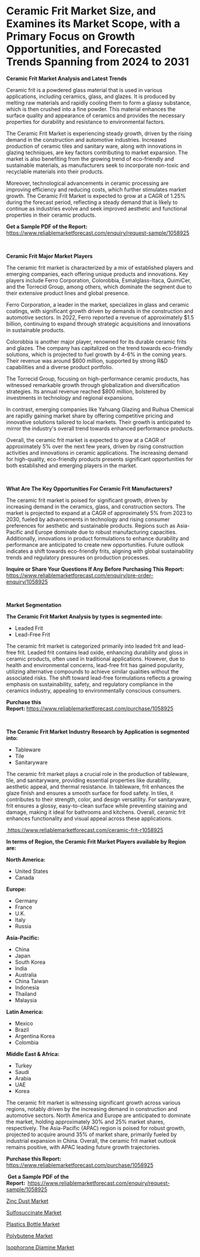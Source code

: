<p><h1>Ceramic Frit Market Size, and Examines its Market Scope, with a Primary Focus on Growth Opportunities, and Forecasted Trends Spanning from 2024 to 2031</h1></p><p><strong>Ceramic Frit Market Analysis and Latest Trends</strong></p>
<p><p>Ceramic frit is a powdered glass material that is used in various applications, including ceramics, glass, and glazes. It is produced by melting raw materials and rapidly cooling them to form a glassy substance, which is then crushed into a fine powder. This material enhances the surface quality and appearance of ceramics and provides the necessary properties for durability and resistance to environmental factors.</p><p>The Ceramic Frit Market is experiencing steady growth, driven by the rising demand in the construction and automotive industries. Increased production of ceramic tiles and sanitary ware, along with innovations in glazing techniques, are key factors contributing to market expansion. The market is also benefiting from the growing trend of eco-friendly and sustainable materials, as manufacturers seek to incorporate non-toxic and recyclable materials into their products.</p><p>Moreover, technological advancements in ceramic processing are improving efficiency and reducing costs, which further stimulates market growth. The Ceramic Frit Market is expected to grow at a CAGR of 1.25% during the forecast period, reflecting a steady demand that is likely to continue as industries evolve and seek improved aesthetic and functional properties in their ceramic products.</p></p>
<p><strong>Get a Sample PDF of the Report:&nbsp;</strong> <a href="https://www.reliablemarketforecast.com/enquiry/request-sample/1058925?utm_campaign=1108&utm_medium=2&utm_source=Github&utm_content=ia&utm_term=05112024&utm_id=ceramic-frit">https://www.reliablemarketforecast.com/enquiry/request-sample/1058925</a></p>
<p>&nbsp;</p>
<p><strong>Ceramic Frit Major Market Players</strong></p>
<p><p>The ceramic frit market is characterized by a mix of established players and emerging companies, each offering unique products and innovations. Key players include Ferro Corporation, Colorobbia, Esmalglass-Itaca, QuimiCer, and the Torrecid Group, among others, which dominate the segment due to their extensive product lines and global presence.</p><p>Ferro Corporation, a leader in the market, specializes in glass and ceramic coatings, with significant growth driven by demands in the construction and automotive sectors. In 2022, Ferro reported a revenue of approximately $1.5 billion, continuing to expand through strategic acquisitions and innovations in sustainable products.</p><p>Colorobbia is another major player, renowned for its durable ceramic frits and glazes. The company has capitalized on the trend towards eco-friendly solutions, which is projected to fuel growth by 4-6% in the coming years. Their revenue was around $600 million, supported by strong R&D capabilities and a diverse product portfolio.</p><p>The Torrecid Group, focusing on high-performance ceramic products, has witnessed remarkable growth through globalization and diversification strategies. Its annual revenue reached $800 million, bolstered by investments in technology and regional expansions.</p><p>In contrast, emerging companies like Yahuang Glazing and Ruihua Chemical are rapidly gaining market share by offering competitive pricing and innovative solutions tailored to local markets. Their growth is anticipated to mirror the industry's overall trend towards enhanced performance products.</p><p>Overall, the ceramic frit market is expected to grow at a CAGR of approximately 5% over the next few years, driven by rising construction activities and innovations in ceramic applications. The increasing demand for high-quality, eco-friendly products presents significant opportunities for both established and emerging players in the market.</p></p>
<p>&nbsp;</p>
<p><strong>What Are The Key Opportunities For Ceramic Frit Manufacturers?</strong></p>
<p><p>The ceramic frit market is poised for significant growth, driven by increasing demand in the ceramics, glass, and construction sectors. The market is projected to expand at a CAGR of approximately 5% from 2023 to 2030, fueled by advancements in technology and rising consumer preferences for aesthetic and sustainable products. Regions such as Asia-Pacific and Europe dominate due to robust manufacturing capacities. Additionally, innovations in product formulations to enhance durability and performance are anticipated to create new opportunities. Future outlook indicates a shift towards eco-friendly frits, aligning with global sustainability trends and regulatory pressures on production processes.</p></p>
<p><strong>Inquire or Share Your Questions If Any Before Purchasing This Report:</strong> <a href="https://www.reliablemarketforecast.com/enquiry/pre-order-enquiry/1058925?utm_campaign=1108&utm_medium=2&utm_source=Github&utm_content=ia&utm_term=05112024&utm_id=ceramic-frit">https://www.reliablemarketforecast.com/enquiry/pre-order-enquiry/1058925</a></p>
<p>&nbsp;</p>
<p><strong>Market Segmentation</strong></p>
<p><strong>The Ceramic Frit Market Analysis by types is segmented into:</strong></p>
<p><ul><li>Leaded Frit</li><li>Lead-Free Frit</li></ul></p>
<p><p>The ceramic frit market is categorized primarily into leaded frit and lead-free frit. Leaded frit contains lead oxide, enhancing durability and gloss in ceramic products, often used in traditional applications. However, due to health and environmental concerns, lead-free frit has gained popularity, utilizing alternative compounds to achieve similar qualities without the associated risks. The shift toward lead-free formulations reflects a growing emphasis on sustainability, safety, and regulatory compliance in the ceramics industry, appealing to environmentally conscious consumers.</p></p>
<p><strong>Purchase this Report:&nbsp;</strong><a href="https://www.reliablemarketforecast.com/purchase/1058925?utm_campaign=1108&utm_medium=2&utm_source=Github&utm_content=ia&utm_term=05112024&utm_id=ceramic-frit">https://www.reliablemarketforecast.com/purchase/1058925</a></p>
<p>&nbsp;</p>
<p><strong>The Ceramic Frit Market Industry Research by Application is segmented into:</strong></p>
<p><ul><li>Tableware</li><li>Tile</li><li>Sanitaryware</li></ul></p>
<p><p>The ceramic frit market plays a crucial role in the production of tableware, tile, and sanitaryware, providing essential properties like durability, aesthetic appeal, and thermal resistance. In tableware, frit enhances the glaze finish and ensures a smooth surface for food safety. In tiles, it contributes to their strength, color, and design versatility. For sanitaryware, frit ensures a glossy, easy-to-clean surface while preventing staining and damage, making it ideal for bathrooms and kitchens. Overall, ceramic frit enhances functionality and visual appeal across these applications.</p></p>
<p><a href="https://www.reliablemarketforecast.com/ceramic-frit-r1058925?utm_campaign=1108&utm_medium=2&utm_source=Github&utm_content=ia&utm_term=05112024&utm_id=ceramic-frit">&nbsp;https://www.reliablemarketforecast.com/ceramic-frit-r1058925</a></p>
<p><strong>In terms of Region, the Ceramic Frit Market Players available by Region are:</strong></p>
<p>
    <p> <strong> North America: </strong>
        <ul>
            <li>United States</li>
            <li>Canada</li>
        </ul>
        </p> 
    <p> <strong> Europe: </strong>
        <ul>
            <li>Germany</li>
            <li>France</li>
            <li>U.K.</li>
            <li>Italy</li>
            <li>Russia</li>
        </ul>
        </p> 
    <p> <strong> Asia-Pacific: </strong>
        <ul>
            <li>China</li>
            <li>Japan</li>
            <li>South Korea</li>
            <li>India</li>
            <li>Australia</li>
            <li>China Taiwan</li>
            <li>Indonesia</li>
            <li>Thailand</li>
            <li>Malaysia</li>
        </ul>
        </p> 
    <p> <strong> Latin America: </strong>
        <ul>
            <li>Mexico</li>
            <li>Brazil</li>
            <li>Argentina Korea</li>
            <li>Colombia</li>
        </ul>
        </p> 
    <p> <strong> Middle East & Africa: </strong>
        <ul>
            <li>Turkey</li>
            <li>Saudi</li>
            <li>Arabia</li>
            <li>UAE</li>
            <li>Korea</li>
        </ul>
    </p>
    </p>
<p><p>The ceramic frit market is witnessing significant growth across various regions, notably driven by the increasing demand in construction and automotive sectors. North America and Europe are anticipated to dominate the market, holding approximately 30% and 25% market shares, respectively. The Asia-Pacific (APAC) region is poised for robust growth, projected to acquire around 35% of market share, primarily fueled by industrial expansion in China. Overall, the ceramic frit market outlook remains positive, with APAC leading future growth trajectories.</p></p>
<p><strong>Purchase this Report: </strong><a href="https://www.reliablemarketforecast.com/purchase/1058925?utm_campaign=1108&utm_medium=2&utm_source=Github&utm_content=ia&utm_term=05112024&utm_id=ceramic-frit">https://www.reliablemarketforecast.com/purchase/1058925</a></p>
<p>&nbsp;<strong>Get a Sample PDF of the Report:&nbsp;&nbsp;</strong><a href="https://www.reliablemarketforecast.com/enquiry/request-sample/1058925?utm_campaign=1108&utm_medium=2&utm_source=Github&utm_content=ia&utm_term=05112024&utm_id=ceramic-frit">https://www.reliablemarketforecast.com/enquiry/request-sample/1058925</a></p>
<p><strong></strong></p>
<p><p><a href="https://github.com/doyeme32g/Market-Research-Report-List-1/blob/main/zinc-dust-market.md?utm_campaign=1108&utm_medium=2&utm_source=Github&utm_content=ia&utm_term=05112024&utm_id=ceramic-frit">Zinc Dust Market</a></p><p><a href="https://github.com/libbyquberhow/Market-Research-Report-List-1/blob/main/sulfosuccinate-market.md?utm_campaign=1108&utm_medium=2&utm_source=Github&utm_content=ia&utm_term=05112024&utm_id=ceramic-frit">Sulfosuccinate Market</a></p><p><a href="https://issuu.com/reportprime-2/docs/plastics-bottle-market-size-2030.pp_cb473f94cc8404?utm_campaign=1108&utm_medium=2&utm_source=Github&utm_content=ia&utm_term=05112024&utm_id=ceramic-frit">Plastics Bottle Market</a></p><p><a href="https://github.com/cecilebbruhter/Market-Research-Report-List-1/blob/main/polybutene-market.md?utm_campaign=1108&utm_medium=2&utm_source=Github&utm_content=ia&utm_term=05112024&utm_id=ceramic-frit">Polybutene Market</a></p><p><a href="https://github.com/kandidbn/Market-Research-Report-List-1/blob/main/isophorone-diamine-market.md?utm_campaign=1108&utm_medium=2&utm_source=Github&utm_content=ia&utm_term=05112024&utm_id=ceramic-frit">Isophorone Diamine Market</a></p></p>